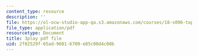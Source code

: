 ```yaml
---
content_type: resource
description: ''
file: https://ol-ocw-studio-app-qa.s3.amazonaws.com/courses/18-s096-topics-in-mathematics-with-applications-in-finance-fall-2013/2f02529f65ad96016709e85c00d4c08b_aga-Tak3c3M.pdf
file_type: application/pdf
resourcetype: Document
title: 3play pdf file
uid: 2f02529f-65ad-9601-6709-e85c00d4c08b
---
```

